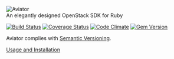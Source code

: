 ![Aviator](https://raw.github.com/aviator/www/gh-pages/images/logo-small.png)
<br/>An elegantly designed OpenStack SDK for Ruby

[![Build Status](https://travis-ci.org/aviator/aviator.png?branch=master)](https://travis-ci.org/aviator/aviator)
[![Coverage Status](https://coveralls.io/repos/aviator/aviator/badge.png?branch=master)](https://coveralls.io/r/aviator/aviator?branch=master)
[![Code Climate](https://codeclimate.com/github/aviator/aviator.png)](https://codeclimate.com/github/aviator/aviator)
[![Gem Version](https://badge.fury.io/rb/aviator.png)](http://badge.fury.io/rb/aviator)

Aviator complies with <a href="http://semver.org/">Semantic Versioning</a>.

<a href="http://aviator.github.io/www/">Usage and Installation</a>

